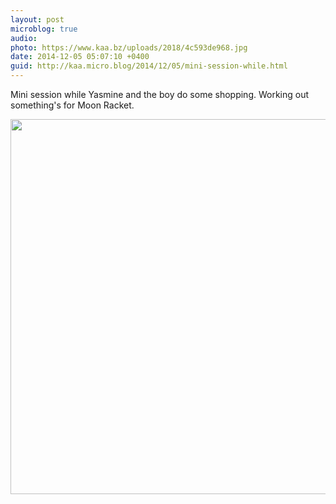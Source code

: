 ```yaml
---
layout: post
microblog: true
audio: 
photo: https://www.kaa.bz/uploads/2018/4c593de968.jpg
date: 2014-12-05 05:07:10 +0400
guid: http://kaa.micro.blog/2014/12/05/mini-session-while.html
---
```

Mini session while Yasmine and the boy do some shopping. Working out something's for Moon Racket.

<img src="https://www.kaa.bz/uploads/2018/4c593de968.jpg" width="600" height="600" />
